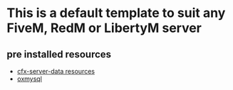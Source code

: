 # This is a default template to suit any FiveM, RedM or LibertyM server

## pre installed resources

-   [cfx-server-data resources](https://github.com/citizenfx/cfx-server-data)
-   [oxmysql](https://github.com/overextended/oxmysql)

